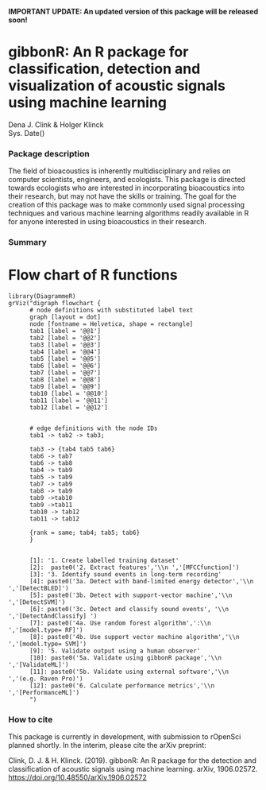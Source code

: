 **IMPORTANT UPDATE: An updated version of this package will be released soon!**


gibbonR: An R package for classification, detection and visualization of
acoustic signals using machine learning
================
Dena J. Clink & Holger Klinck  
Sys. Date()

### Package description

The field of bioacoustics is inherently multidisciplinary and relies on
computer scientists, engineers, and ecologists. This package is directed
towards ecologists who are interested in incorporating bioacoustics into
their research, but may not have the skills or training. The goal for
the creation of this package was to make commonly used signal processing
techniques and various machine learning algorithms readily available in R for
anyone interested in using bioacoustics in their research.

### Summary 

# Flow chart of R functions
```{r eval=TRUE, warning=FALSE, echo=FALSE}
library(DiagrammeR)
grViz("digraph flowchart {
      # node definitions with substituted label text
      graph [layout = dot]
      node [fontname = Helvetica, shape = rectangle]        
      tab1 [label = '@@1']
      tab2 [label = '@@2']
      tab3 [label = '@@3']
      tab4 [label = '@@4']
      tab5 [label = '@@5']
      tab6 [label = '@@6']
      tab7 [label = '@@7']
      tab8 [label = '@@8']
      tab9 [label = '@@9']
      tab10 [label = '@@10']
      tab11 [label = '@@11']
      tab12 [label = '@@12']
      
      
      # edge definitions with the node IDs
      tab1 -> tab2 -> tab3;
     
      tab3 -> {tab4 tab5 tab6}
      tab6 -> tab7 
      tab6 -> tab8
      tab4 -> tab9
      tab5 -> tab9
      tab7 -> tab9
      tab8 -> tab9
      tab9 ->tab10
      tab9 ->tab11
      tab10 -> tab12
      tab11 -> tab12
      
      {rank = same; tab4; tab5; tab6}
      }
     
      
      [1]: '1. Create labelled training dataset'
      [2]:  paste0('2. Extract features','\\n ','[MFCCfunction]')
      [3]: '3. Identify sound events in long-term recording'
      [4]: paste0('3a. Detect with band-limited energy detector','\\n ','[DetectBLED]')
      [5]: paste0('3b. Detect with support-vector machine','\\n ','[DetectSVM]')
      [6]: paste0('3c. Detect and classify sound events', '\\n ','[DetectAndClassify] ')
      [7]: paste0('4a. Use random forest algorithm',':\\n ','[model.type= RF]')
      [8]: paste0('4b. Use support vector machine algorithm','\\n ','[model.type= SVM]')
      [9]: '5. Validate output using a human observer'
      [10]: paste0('5a. Validate using gibbonR package','\\n ','[ValidateML]')
      [11]: paste0('5b. Validate using external software','\\n ','(e.g. Raven Pro)')
      [12]: paste0('6. Calculate performance metrics','\\n ','[PerformanceML]')
      ")

```


### How to cite

This package is currently in development, with submission to rOpenSci planned shortly. In the interim, please cite the arXiv preprint:

Clink, D. J. & H. Klinck. (2019). gibbonR: An R package for the detection and classification of acoustic signals using machine learning. arXiv, 1906.02572.
https://doi.org/10.48550/arXiv.1906.02572
